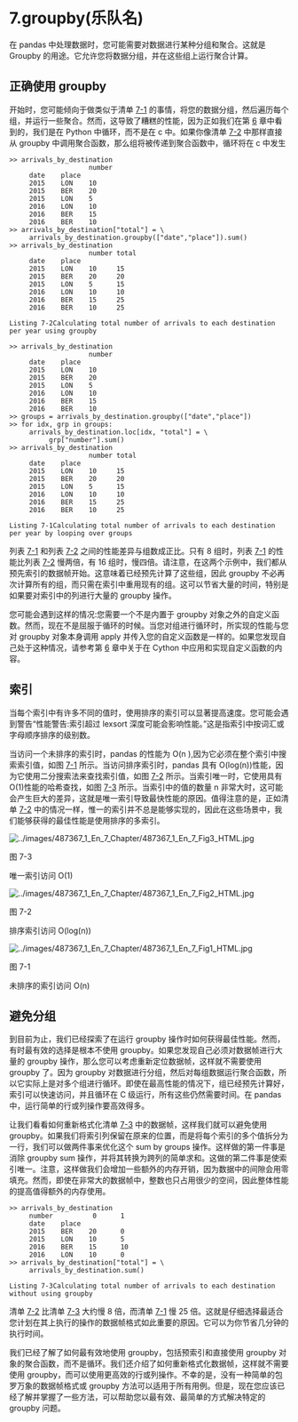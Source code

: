 # 7.groupby(乐队名)

在 pandas 中处理数据时，您可能需要对数据进行某种分组和聚合。这就是 Groupby 的用途。它允许您将数据分组，并在这些组上运行聚合计算。

## 正确使用 groupby

开始时，您可能倾向于做类似于清单 [7-1](#PC1) 的事情，将您的数据分组，然后遍历每个组，并运行一些聚合。然而，这导致了糟糕的性能，因为正如我们在第 [6](6.html) 章中看到的，我们是在 Python 中循环，而不是在 c 中。如果你像清单 [7-2](#PC2) 中那样直接从 groupby 中调用聚合函数，那么组将被传递到聚合函数中，循环将在 c 中发生

```
>> arrivals_by_destination
                    number
     date    place
     2015    LON    10
     2015    BER    20
     2015    LON    5
     2016    LON    10
     2016    BER    15
     2016    BER    10
>> arrivals_by_destination["total"] = \
     arrivals_by_destination.groupby(["date","place"]).sum()
>> arrivals_by_destination
                    number total
     date    place
     2015    LON    10     15
     2015    BER    20     20
     2015    LON    5      15
     2016    LON    10     10
     2016    BER    15     25
     2016    BER    10     25

Listing 7-2Calculating total number of arrivals to each destination per year using groupby

```

```
>> arrivals_by_destination
                    number
     date    place
     2015    LON    10
     2015    BER    20
     2015    LON    5
     2016    LON    10
     2016    BER    15
     2016    BER    10
>> groups = arrivals_by_destination.groupby(["date","place"])
>> for idx, grp in groups:
     arrivals_by_destination.loc[idx, "total"] = \
          grp["number"].sum()
>> arrivals_by_destination
                    number total
     date    place
     2015    LON    10     15
     2015    BER    20     20
     2015    LON    5      15
     2016    LON    10     10
     2016    BER    15     25
     2016    BER    10     25

Listing 7-1Calculating total number of arrivals to each destination per year by looping over groups

```

列表 [7-1](#PC1) 和列表 [7-2](#PC2) 之间的性能差异与组数成正比。只有 8 组时，列表 [7-1](#PC1) 的性能比列表 [7-2](#PC2) 慢两倍，有 16 组时，慢四倍。请注意，在这两个示例中，我们都从预先索引的数据帧开始。这意味着已经预先计算了这些组，因此 groupby 不必再次计算所有的组，而只需在索引中重用现有的组。这可以节省大量的时间，特别是如果要对索引中的列进行大量的 groupby 操作。

您可能会遇到这样的情况:您需要一个不是内置于 groupby 对象之外的自定义函数。然而，现在不是屈服于循环的时候。当您对组进行循环时，所实现的性能与您对 groupby 对象本身调用 apply 并传入您的自定义函数是一样的。如果您发现自己处于这种情况，请参考第 [6](6.html) 章中关于在 Cython 中应用和实现自定义函数的内容。

## 索引

当每个索引中有许多不同的值时，使用排序的索引可以显著提高速度。您可能会遇到警告“性能警告:索引超过 lexsort 深度可能会影响性能。”这是指索引中按词汇或字母顺序排序的级别数。

当访问一个未排序的索引时，pandas 的性能为 O(n ),因为它必须在整个索引中搜索索引值，如图 [7-1](#Fig1) 所示。当访问排序索引时，pandas 具有 O(log(n))性能，因为它使用二分搜索法来查找索引值，如图 [7-2](#Fig2) 所示。当索引唯一时，它使用具有 O(1)性能的哈希查找，如图 [7-3](#Fig3) 所示。当索引中的值的数量 n 非常大时，这可能会产生巨大的差异，这就是唯一索引导致最快性能的原因。值得注意的是，正如清单 [7-2](#PC2) 中的情况一样，惟一的索引并不总是能够实现的，因此在这些场景中，我们能够获得的最佳性能是使用排序的多索引。

![../images/487367_1_En_7_Chapter/487367_1_En_7_Fig3_HTML.jpg](../images/487367_1_En_7_Chapter/487367_1_En_7_Fig3_HTML.jpg)

图 7-3

唯一索引访问 O(1)

![../images/487367_1_En_7_Chapter/487367_1_En_7_Fig2_HTML.jpg](../images/487367_1_En_7_Chapter/487367_1_En_7_Fig2_HTML.jpg)

图 7-2

排序索引访问 O(log(n))

![../images/487367_1_En_7_Chapter/487367_1_En_7_Fig1_HTML.jpg](../images/487367_1_En_7_Chapter/487367_1_En_7_Fig1_HTML.jpg)

图 7-1

未排序的索引访问 O(n)

## 避免分组

到目前为止，我们已经探索了在运行 groupby 操作时如何获得最佳性能。然而，有时最有效的选择是根本不使用 groupby。如果您发现自己必须对数据帧进行大量的 groupby 操作，那么您可以考虑重新定位数据帧，这样就不需要使用 groupby 了。因为 groupby 对数据进行分组，然后对每组数据运行聚合函数，所以它实际上是对多个组进行循环。即使在最高性能的情况下，组已经预先计算好，索引可以快速访问，并且循环在 C 级运行，所有这些仍然需要时间。在 pandas 中，运行简单的行或列操作要高效得多。

让我们看看如何重新格式化清单 [7-3](#PC3) 中的数据帧，这样我们就可以避免使用 groupby。如果我们将索引列保留在原来的位置，而是将每个索引的多个值拆分为一行，我们可以做两件事来优化这个 sum by groups 操作。这样做的第一件事是消除 groupby sum 操作，并将其转换为跨列的简单求和。这做的第二件事是使索引唯一。注意，这样做我们会增加一些额外的内存开销，因为数据中的间隙会用零填充。然而，即使在非常大的数据帧中，整数也只占用很少的空间，因此整体性能的提高值得额外的内存使用。

```
>> arrivals_by_destination
     number          0      1
     date    place
     2015    BER    20      0
     2015    LON    10      5
     2016    BER    15      10
     2016    LON    10      0
>> arrivals_by_destination["total"] = \
     arrivals_by_destination.sum()

Listing 7-3Calculating total number of arrivals to each destination without using groupby

```

清单 [7-2](#PC2) 比清单 [7-3](#PC3) 大约慢 8 倍，而清单 [7-1](#PC1) 慢 25 倍。这就是仔细选择最适合您计划在其上执行的操作的数据帧格式如此重要的原因。它可以为你节省几分钟的执行时间。

我们已经了解了如何最有效地使用 groupby，包括预索引和直接使用 groupby 对象的聚合函数，而不是循环。我们还介绍了如何重新格式化数据帧，这样就不需要使用 groupby，而可以使用更高效的行或列操作。不幸的是，没有一种简单的包罗万象的数据帧格式或 groupby 方法可以适用于所有用例。但是，现在您应该已经了解并掌握了一些方法，可以帮助您以最有效、最简单的方式解决特定的 groupby 问题。